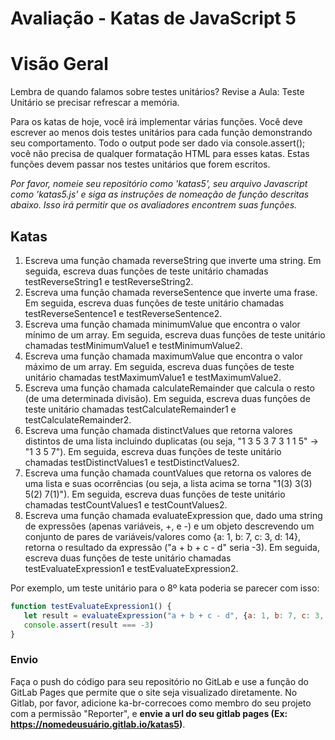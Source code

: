 # Avaliação - Katas de JavaScript 5

# Visão Geral

Lembra de quando falamos sobre testes unitários? Revise a Aula: Teste Unitário se precisar refrescar a memória.

Para os katas de hoje, você irá implementar várias funções. Você deve escrever ao menos dois testes unitários para cada função demonstrando seu comportamento. Todo o output pode ser dado via console.assert(); você não precisa de qualquer formatação HTML para esses katas. Estas funções devem passar nos testes unitários que forem escritos.

*Por favor, nomeie seu repositório como 'katas5', seu arquivo Javascript como 'katas5.js' e siga as instruções de nomeação de função descritas abaixo. Isso irá permitir que os avaliadores encontrem suas funções.*

## Katas

1. Escreva uma função chamada reverseString que inverte uma string. Em seguida, escreva duas funções de teste unitário chamadas testReverseString1 e testReverseString2.
1. Escreva uma função chamada reverseSentence que inverte uma frase. Em seguida, escreva duas funções de teste unitário chamadas testReverseSentence1 e testReverseSentence2.
1. Escreva uma função chamada minimumValue que encontra o valor mínimo de um array. Em seguida, escreva duas funções de teste unitário chamadas testMinimumValue1 e testMinimumValue2.
1. Escreva uma função chamada maximumValue que encontra o valor máximo de um array. Em seguida, escreva duas funções de teste unitário chamadas testMaximumValue1 e testMaximumValue2.
1. Escreva uma função chamada calculateRemainder que calcula o resto (de uma determinada divisão). Em seguida, escreva duas funções de teste unitário chamadas testCalculateRemainder1 e testCalculateRemainder2.
1. Escreva uma função chamada distinctValues que retorna valores distintos de uma lista incluindo duplicatas (ou seja, "1 3 5 3 7 3 1 1 5" -> "1 3 5 7"). Em seguida, escreva duas funções de teste unitário chamadas testDistinctValues1 e testDistinctValues2.
1. Escreva uma função chamada countValues que retorna os valores de uma lista e suas ocorrências (ou seja, a lista acima se torna "1(3) 3(3) 5(2) 7(1)"). Em seguida, escreva duas funções de teste unitário chamadas testCountValues1 e testCountValues2.
1. Escreva uma função chamada evaluateExpression que, dado uma string de expressões (apenas variáveis, +, e -) e um objeto descrevendo um conjunto de pares de variáveis/valores como {a: 1, b: 7, c: 3, d: 14}, retorna o resultado da expressão ("a + b + c - d" seria -3). Em seguida, escreva duas funções de teste unitário chamadas testEvaluateExpression1 e testEvaluateExpression2.

Por exemplo, um teste unitário para o 8º kata poderia se parecer com isso:

```js
function testEvaluateExpression1() {
   let result = evaluateExpression("a + b + c - d", {a: 1, b: 7, c: 3, d: 14});
   console.assert(result === -3)
}
```

### Envio

Faça o push do código para seu repositório no GitLab e use a função do GitLab Pages que permite que o site seja visualizado diretamente. No Gitlab, por favor, adicione ka-br-correcoes como membro do seu projeto com a permissão "Reporter", e **envie a url do seu gitlab pages (Ex: https://nomedeusuário.gitlab.io/katas5)**.
